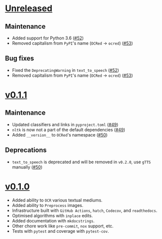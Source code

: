 # [Unreleased](https://github.com/Saransh-cpp/OCRed/)

## Maintenance

- Added support for Python 3.6 ([#52](https://github.com/Saransh-cpp/OCRed/pull/52))
- Removed capitalism from `PyPI`'s name (`OCRed` -> `ocred`) ([#53](https://github.com/Saransh-cpp/OCRed/pull/53))

## Bug fixes

- Fixed the `DeprecatingWarning` in `text_to_speech` ([#52](https://github.com/Saransh-cpp/OCRed/pull/52))
- Removed capitalism from `PyPI`'s name (`OCRed` -> `ocred`) ([#53](https://github.com/Saransh-cpp/OCRed/pull/53))

# [v0.1.1](https://github.com/Saransh-cpp/OCRed/tree/v0.1.1)

## Maintenance

- Updated classifiers and links in `pyproject.toml` ([#49](https://github.com/Saransh-cpp/OCRed/pull/49))
- `nltk` is now not a part of the default dependencies ([#49](https://github.com/Saransh-cpp/OCRed/pull/49))
- Added `__version__` to `OCRed`'s namespace ([#50](https://github.com/Saransh-cpp/OCRed/pull/50))

## Deprecations

- `text_to_speech` is deprecated and will be removed in `v0.2.0`, use `gTTS` manually ([#50](https://github.com/Saransh-cpp/OCRed/pull/50))

# [v0.1.0](https://github.com/Saransh-cpp/OCRed/tree/v0.1.0)

- Added ability to `OCR` various textual mediums.
- Added ability to `Preprocess` images.
- Infrastructure built with `GitHub Actions`, `hatch`, `Codecov`, and `readthedocs`.
- Optimised algorithms with `inplace` edits.
- Added documentation with `mkdocstrings`.
- Other chore work like `pre-commit`, `nox` support, etc.
- Tests with `pytest` and coverage with `pytest-cov`.
